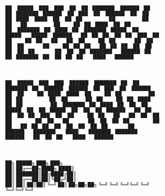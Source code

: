 ██      █████  ███    ███     ██   ██ ███████  ██████ ██   ██ ███████ ██████  ██ ███    ██  ██████  
██     ██   ██ ████  ████     ██   ██ ██      ██      ██  ██  ██      ██   ██ ██ ████   ██ ██       
██     ███████ ██ ████ ██     ███████ █████   ██      █████   █████   ██████  ██ ██ ██  ██ ██   ███ 
██     ██   ██ ██  ██  ██     ██   ██ ██      ██      ██  ██  ██      ██   ██ ██ ██  ██ ██ ██    ██ 
██     ██   ██ ██      ██     ██   ██ ███████  ██████ ██   ██ ███████ ██   ██ ██ ██   ████  ██████  
                                                                                                    

██      █████  ███    ███     ██████  ███████ ██    ██ ███████ ██       ██████  ██████  ██ ███    ██  ██████  
██     ██   ██ ████  ████     ██   ██ ██      ██    ██ ██      ██      ██    ██ ██   ██ ██ ████   ██ ██       
██     ███████ ██ ████ ██     ██   ██ █████   ██    ██ █████   ██      ██    ██ ██████  ██ ██ ██  ██ ██   ███ 
██     ██   ██ ██  ██  ██     ██   ██ ██       ██  ██  ██      ██      ██    ██ ██      ██ ██  ██ ██ ██    ██ 
██     ██   ██ ██      ██     ██████  ███████   ████   ███████ ███████  ██████  ██      ██ ██   ████  ██████  
                                                                                                              
                                                                                                              
██╗                 █████╗ ███╗   ███╗             
██║    ██╔══██╗████╗ ████║             
██║    ███████║██╔████╔██║             
██║    ██╔══██║██║╚██╔╝██║             
██║    ██║           ██║██║ ╚═╝ ██║    ██╗██╗██╗
╚═╝    ╚═╝           ╚═╝╚═╝     ╚═╝    ╚═╝╚═╝╚═╝
                                       
